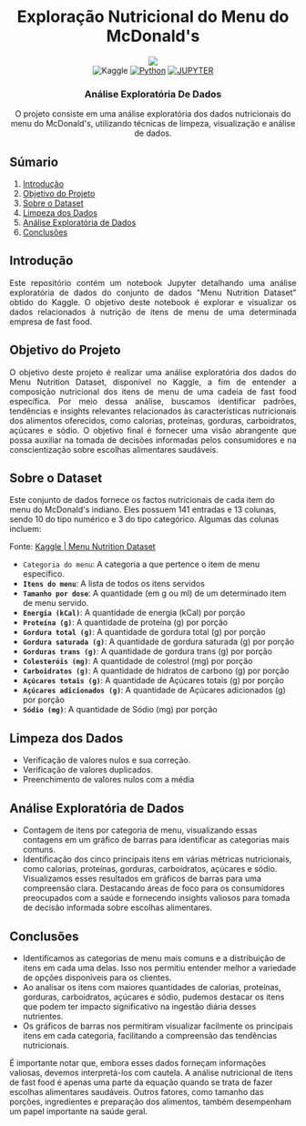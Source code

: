 <div align="center">
    <h1>Exploração Nutricional do Menu do McDonald's</h1>
    
  <img src="https://github.com/marcos-anjos/Data-Analytics-Portifolio---EAD-McDonald-s-Nutrition-Facts/assets/160321440/591915ec-6d86-4dfe-b38a-88927f0b83c6" />

  <div align="center">
        <img alt="Kaggle" src="https://img.shields.io/badge/Kaggle-20BEFF?style=for-the-badge&logo=Kaggle&logoColor=white" />
        <a href="#"><img alt="Python" src="https://img.shields.io/badge/Python-FFD43B?style=for-the-badge&logo=python&logoColor=blue"></a>
        <a href="#"><img alt="JUPYTER" src="https://img.shields.io/badge/Jupyter-F37626.svg?&style=for-the-badge&logo=Jupyter&logoColor=white"></a>
    </div>

<h3>Análise Exploratória De Dados</h3>

  <p>O projeto consiste em uma análise exploratória dos dados nutricionais do menu do McDonald's, utilizando técnicas de limpeza, visualização e análise de dados.</p>
  
</div>

## <a name="table">Súmario</a>

1. [Introdução](#introdução)
2. [Objetivo do Projeto](#Objetivo)
3. [Sobre o Dataset](#Dataset)
4. [Limpeza dos Dados](#Limpeza)
5. [Análise Exploratória de Dados](#Análise)
6. [Conclusões](#Conclusões)

## <a name="introdução">Introdução</a>

<body>
    <p style="text-align: justify;">
        Este repositório contém um notebook Jupyter detalhando uma análise exploratória de dados do conjunto de dados "Menu Nutrition Dataset" obtido do Kaggle. O objetivo deste notebook é explorar e visualizar os dados relacionados à nutrição de itens de menu de uma determinada empresa de fast food.
    </p>
</body>

## <a name="Objetivo">Objetivo do Projeto</a>

<body>
    <p style="text-align: justify;">
       O objetivo deste projeto é realizar uma análise exploratória dos dados do Menu Nutrition Dataset, disponível no Kaggle, a fim de entender a composição nutricional dos itens de menu de uma cadeia de fast food específica. Por meio dessa análise, buscamos identificar padrões, tendências e insights relevantes relacionados às características nutricionais dos alimentos oferecidos, como calorias, proteínas, gorduras, carboidratos, açúcares e sódio. O objetivo final é fornecer uma visão abrangente que possa auxiliar na tomada de decisões informadas pelos consumidores e na conscientização sobre escolhas alimentares saudáveis.
    </p>
</body>


## <a name="Dataset">Sobre o Dataset</a>

Este conjunto de dados fornece os factos nutricionais de cada item do menu do McDonald's indiano. Eles possuem 141 entradas e 13 colunas, sendo 10 do tipo numérico e 3 do tipo categórico. Algumas das colunas incluem:

Fonte: [Kaggle | Menu Nutrition Dataset](https://www.kaggle.com/datasets/deepcontractor/mcdonalds-india-menu-nutrition-facts)

- `Categoria do menu`: A categoria a que pertence o item de menu específico.
- **`Itens do menu`**: A lista de todos os itens servidos
- **`Tamanho por dose`**: A quantidade (em g ou ml) de um determinado item de menu servido.
- **`Energia (kCal)`**: A quantidade de energia (kCal) por porção
- **`Proteína (g)`**: A quantidade de proteína (g) por porção
- **`Gordura total (g)`**: A quantidade de gordura total (g) por porção
- **`Gordura saturada (g)`**: A quantidade de gordura saturada (g) por porção
- **`Gorduras trans (g)`**: A quantidade de gordura trans (g) por porção
- **`Colesteróis (mg)`**: A quantidade de colestrol (mg) por porção
- **`Carboidratos (g)`**: A quantidade de hidratos de carbono (g) por porção
- **`Açúcares totais (g)`**: A quantidade de Açúcares totais (g) por porção
- **`Açúcares adicionados (g)`**: A quantidade de Açúcares adicionados (g) por porção
- **`Sódio (mg)`**: A quantidade de Sódio (mg) por porção

## <a name="Limpeza">Limpeza dos Dados</a>
- Verificação de valores nulos e sua correção.
- Verificação de valores duplicados.
- Preenchimento de valores nulos com a média

## <a name="Análise">Análise Exploratória de Dados</a>
- Contagem de itens por categoria de menu, visualizando essas contagens em um gráfico de barras para identificar as categorias mais comuns.
- Identificação dos cinco principais itens em várias métricas nutricionais, como calorias, proteínas, gorduras, carboidratos, açúcares e sódio. Visualizamos esses resultados em gráficos de barras para uma compreensão clara. Destacando áreas de foco para os consumidores preocupados com a saúde e fornecendo insights valiosos para tomada de decisão informada sobre escolhas alimentares.

## <a name="Conclusões">Conclusões</a>
- Identificamos as categorias de menu mais comuns e a distribuição de itens em cada uma delas. Isso nos permitiu entender melhor a variedade de opções disponíveis para os clientes.
- Ao analisar os itens com maiores quantidades de calorias, proteínas, gorduras, carboidratos, açúcares e sódio, pudemos destacar os itens que podem ter impacto significativo na ingestão diária desses nutrientes.
- Os gráficos de barras nos permitiram visualizar facilmente os principais itens em cada categoria, facilitando a compreensão das tendências nutricionais.

É importante notar que, embora esses dados forneçam informações valiosas, devemos interpretá-los com cautela. A análise nutricional de itens de fast food é apenas uma parte da equação quando se trata de fazer escolhas alimentares saudáveis. Outros fatores, como tamanho das porções, ingredientes e preparação dos alimentos, também desempenham um papel importante na saúde geral.
